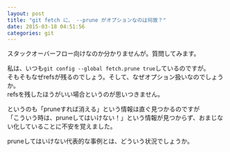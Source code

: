 ```yaml
---
layout: post
title: "git fetch に、 --prune がオプションなのは何故？"
date: 2015-03-18 04:51:56
categories: git
---
```

<p>スタックオーバーフロー向けなのか分かりませんが。質問してみます。</p>

<p>私は、いつも<code>git config --global fetch.prune true</code>しているのですが。<br>
そもそもなぜrefsが残るのでしょう。そして、なぜオプション扱いなのでしょうか。<br>
refsを残したほうがいい場合というのが思いつきません。</p>

<p>というのも「pruneすれば消える」という情報は直ぐ見つかるのですが<br>
「こういう時は、pruneしてはいけない！」という情報が見つからず、おまじない化していることに不安を覚えました。</p>

<p>pruneしてはいけない代表的な事例とは、どういう状況でしょうか。</p>
